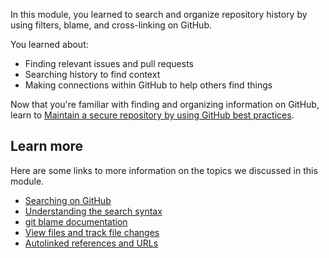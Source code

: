 In this module, you learned to search and organize repository history by using filters, blame, and cross-linking on GitHub.

You learned about:

- Finding relevant issues and pull requests
- Searching history to find context
- Making connections within GitHub to help others find things

Now that you're familiar with finding and organizing information on GitHub, learn to [Maintain a secure repository by using GitHub best practices](/training/modules/maintain-secure-repository-github/).

## Learn more

Here are some links to more information on the topics we discussed in this module.

- [Searching on GitHub](https://docs.github.com/en/search-github/getting-started-with-searching-on-github/about-searching-on-github)
- [Understanding the search syntax](https://help.github.com/github/searching-for-information-on-github/understanding-the-search-syntax?azure-portal=true)
- [git blame documentation](https://git-scm.com/docs/git-blame?azure-portal=true)
- [View files and track file changes](https://docs.github.com/en/repositories/working-with-files/using-files/viewing-a-file)
- [Autolinked references and URLs](https://docs.github.com/en/get-started/writing-on-github/working-with-advanced-formatting/autolinked-references-and-urls)
